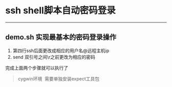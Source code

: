 # ssh shell脚本自动密码登录
---
## demo.sh 实现最基本的密码登录操作
1. 第四行ssh后面更改成相应的用户名@远程主机ip
2. send 双引号之间\r之前更改为相应的密码

完成上面两个步骤就可以执行了

> cygwin环境  需要单独安装expect工具包
